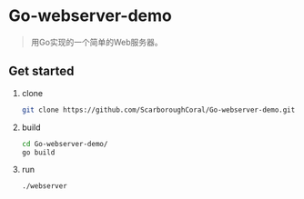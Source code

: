 # Go-webserver-demo
> 用Go实现的一个简单的Web服务器。

## Get started

1. clone
   ```bash
   git clone https://github.com/ScarboroughCoral/Go-webserver-demo.git
   ```
2. build
   ```bash
   cd Go-webserver-demo/
   go build
   ```
3. run
   ```bash
   ./webserver
   ```